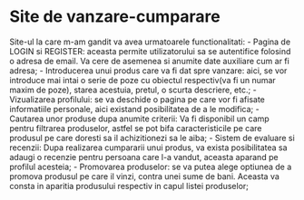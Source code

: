 # Site de vanzare-cumparare
Site-ul la care m-am gandit va avea urmatoarele functionalitati:
    - Pagina de LOGIN si REGISTER: aceasta permite utilizatorului sa se autentifice folosind o adresa de email. Va cere de asemenea si anumite date auxiliare cum ar fi adresa;
    - Introducerea unui produs care va fi dat spre vanzare: aici, se vor introduce mai intai o serie de poze cu obiectul respectiv(va fi un numar maxim de poze), starea acestuia, pretul, o scurta descriere, etc.;
    - Vizualizarea profilului: se va deschide o pagina pe care vor fi afisate informatiile personale, aici existand posibilitatea de a le modifica;
    - Cautarea unor produse dupa anumite criterii: Va fi disponibil un camp pentru filtrarea produselor, astfel se pot bifa caracteristicile pe care produsul pe care doresti sa il achizitionezi sa le aiba;
    - Sistem de evaluare si recenzii: Dupa realizarea cumpararii unui produs, va exista posibilitatea sa adaugi o recenzie pentru persoana care l-a vandut, aceasta aparand pe profilul acesteia;
    - Promovarea produselor: se va putea alege optiunea de a promova produsul pe care il vinzi, contra unei sume de bani. Aceasta va consta in aparitia produsului respectiv in capul listei produselor;
    
